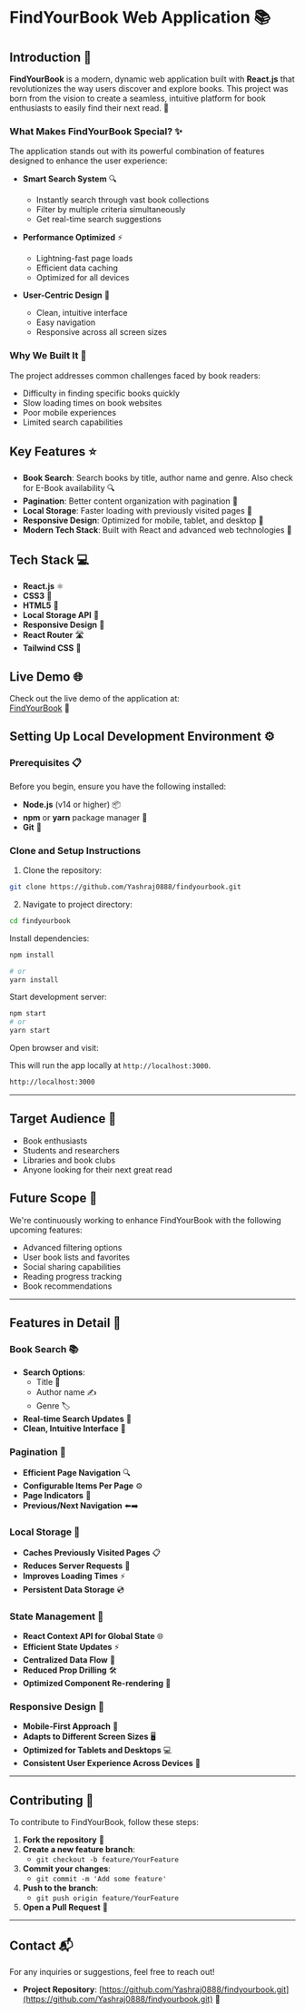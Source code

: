 # FindYourBook Web Application 📚

## Introduction 📖

**FindYourBook** is a modern, dynamic web application built with **React.js** that revolutionizes the way users discover and explore books. This project was born from the vision to create a seamless, intuitive platform for book enthusiasts to easily find their next read. 🎯

### What Makes FindYourBook Special? ✨

The application stands out with its powerful combination of features designed to enhance the user experience:

- **Smart Search System** 🔍
  - Instantly search through vast book collections
  - Filter by multiple criteria simultaneously
  - Get real-time search suggestions

- **Performance Optimized** ⚡
  - Lightning-fast page loads
  - Efficient data caching
  - Optimized for all devices

- **User-Centric Design** 👥
  - Clean, intuitive interface
  - Easy navigation
  - Responsive across all screen sizes

### Why We Built It 🎯

The project addresses common challenges faced by book readers:
- Difficulty in finding specific books quickly
- Slow loading times on book websites
- Poor mobile experiences
- Limited search capabilities

## Key Features ⭐

- **Book Search**: Search books by title, author name and genre. Also check for E-Book availability 🔍
- **Pagination**: Better content organization with pagination 📑
- **Local Storage**: Faster loading with previously visited pages 💾
- **Responsive Design**: Optimized for mobile, tablet, and desktop 📱
- **Modern Tech Stack**: Built with React and advanced web technologies 🚀

## Tech Stack 💻

- **React.js** ⚛️
- **CSS3** 🎨
- **HTML5** 📝
- **Local Storage API** 💾
- **Responsive Design** 📱
- **React Router** 🛣️
- **Tailwind CSS** 🎨

## Live Demo 🌐

Check out the live demo of the application at:  
[FindYourBook](https://findyourbook-1.onrender.com/) 🔗

## Setting Up Local Development Environment ⚙️

### Prerequisites 📋

Before you begin, ensure you have the following installed:

- **Node.js** (v14 or higher) 📦
- **npm** or **yarn** package manager 🔧
- **Git** 🔄

### Clone and Setup Instructions

1. Clone the repository:
```bash
git clone https://github.com/Yashraj0888/findyourbook.git
```
2. Navigate to project directory:

```bash
cd findyourbook
```


Install dependencies:

```bash
npm install

# or
yarn install
```

Start development server:

```bash
npm start
# or 
yarn start
```
Open browser and visit:

This will run the app locally at `http://localhost:3000`.

```bash
http://localhost:3000
```

---

## Target Audience 👥

- Book enthusiasts
- Students and researchers
- Libraries and book clubs
- Anyone looking for their next great read

## Future Scope 🔮

We're continuously working to enhance FindYourBook with the following upcoming features:
- Advanced filtering options
- User book lists and favorites
- Social sharing capabilities
- Reading progress tracking
- Book recommendations

---

## Features in Detail 🚀

### Book Search 📚
- **Search Options**:
  - Title 📖
  - Author name ✍️
  - Genre 🏷️
- **Real-time Search Updates** 🔄
- **Clean, Intuitive Interface** 💫

### Pagination 📑
- **Efficient Page Navigation** 🔍
- **Configurable Items Per Page** ⚙️
- **Page Indicators** 🔢
- **Previous/Next Navigation** ⬅️➡️

### Local Storage 💾
- **Caches Previously Visited Pages** 📋
- **Reduces Server Requests** 🚀
- **Improves Loading Times** ⚡
- **Persistent Data Storage** 💿

### State Management 🔄
- **React Context API for Global State** 🌐
- **Efficient State Updates** ⚡
- **Centralized Data Flow** 🔄
- **Reduced Prop Drilling** 🛠️
- **Optimized Component Re-rendering** 🔁

### Responsive Design 📱
- **Mobile-First Approach** 📱
- **Adapts to Different Screen Sizes** 🖥️
- **Optimized for Tablets and Desktops** 💻
- **Consistent User Experience Across Devices** 🎯

---

## Contributing 🤝

To contribute to FindYourBook, follow these steps:

1. **Fork the repository** 🔱
2. **Create a new feature branch**:
   - `git checkout -b feature/YourFeature`
3. **Commit your changes**:
   - `git commit -m 'Add some feature'`
4. **Push to the branch**:
   - `git push origin feature/YourFeature`
5. **Open a Pull Request** 🎯

---


## Contact 📬

For any inquiries or suggestions, feel free to reach out!

- **Project Repository**: [https://github.com/Yashraj0888/findyourbook.git](https://github.com/Yashraj0888/findyourbook.git) 🔗
